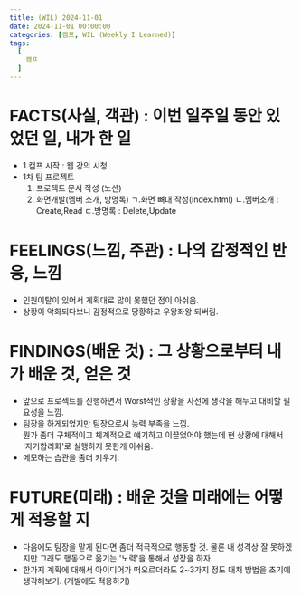```yaml
---
title: (WIL) 2024-11-01
date: 2024-11-01 00:00:00
categories: [캠프, WIL (Weekly I Learned)]
tags:
  [
    캠프
  ]
---
```


# FACTS(사실, 객관) : 이번 일주일 동안 있었던 일, 내가 한 일
- 1.캠프 시작 : 웹 강의 시청
- 1차 팀 프로젝트 
  1. 프로젝트 문서 작성 (노션)
  2. 화면개발(멤버 소개, 방명록)
  ㄱ.화면 뼈대 작성(index.html)
  ㄴ.멤버소개 : Create,Read
  ㄷ.방명록 : Delete,Update

# FEELINGS(느낌, 주관) : 나의 감정적인 반응, 느낌
- 인원이탈이 있어서 계획대로 많이 못했던 점이 아쉬움.
- 상황이 악화되다보니 감정적으로 당황하고 우왕좌왕 되버림.

# FINDINGS(배운 것) : 그 상황으로부터 내가 배운 것, 얻은 것
- 앞으로 프로젝트를 진행하면서 Worst적인 상황을 사전에 생각을 해두고 대비할 필요성을 느낌.
- 팀장을 하게되었지만 팀장으로서 능력 부족을 느낌.  
  뭔가 좀더 구체적이고 체계적으로 얘기하고 이끌었어야 했는데 현 상황에 대해서 '자기합리화'로 실행하지 못한게 아쉬움.
- 메모하는 습관을 좀더 키우기.

# FUTURE(미래) : 배운 것을 미래에는 어떻게 적용할 지
- 다음에도 팀장을 맡게 된다면 좀더 적극적으로 행동할 것. 물론 내 성격상 잘 못하겠지만 그래도 행동으로 옮기는 '노력'을 통해서 성장을 하자.
- 한가지 계획에 대해서 아이디어가 떠오르더라도 2~3가지 정도 대처 방법을 초기에 생각해보기. (개발에도 적용하기) 
  

